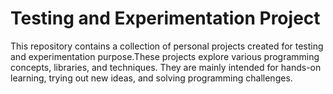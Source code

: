 # Testing and Experimentation Project
<p>This repository contains a collection of personal projects created for testing and experimentation purpose.These projects explore various programming concepts, libraries, and techniques. They are mainly intended for hands-on learning, trying out new ideas, and solving programming challenges.</p>
